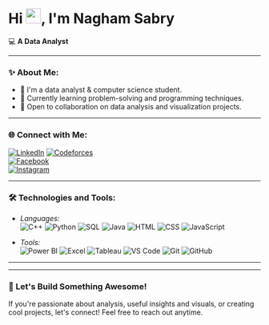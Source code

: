 # Hi <img src="https://media.giphy.com/media/hvRJCLFzcasrR4ia7z/giphy.gif" width="30px">, I'm Nagham Sabry

💻 **A Data Analyst**

---

### ✨ About Me:
- 🚀 I'm a data analyst & computer science student.
- 🌱 Currently learning problem-solving and programming techniques.
- 💬 Open to collaboration on data analysis and visualization projects.

---

### 🌐 Connect with Me:
[![LinkedIn](https://img.shields.io/badge/-LinkedIn-0A66C2?style=flat-square&logo=linkedin&logoColor=white)]([www.linkedin.com/in/nagham-sabry-b32b90286](https://www.linkedin.com/in/nagham-sabry-b32b90286?utm_source=share&utm_campaign=share_via&utm_content=profile&utm_medium=android_app))  
[![Codeforces](https://img.shields.io/badge/-Codeforces-1F8ACB?style=flat-square&logo=codeforces&logoColor=white)](https://codeforces.com/profile/Nagham.S11)  
[![Facebook](https://img.shields.io/badge/-Facebook-1877F2?style=flat-square&logo=facebook&logoColor=white)](https://www.facebook.com/share/1AGgeKbUAR/)  
[![Instagram](https://img.shields.io/badge/-Instagram-E4405F?style=flat-square&logo=instagram&logoColor=white)](https://www.instagram.com/nagham_sabri_111?igsh=MXJmeGs1aXYzdnVjZQ==)

---

### 🛠 Technologies and Tools:
- *Languages:*  
  ![C++](https://img.shields.io/badge/C++-00599C?style=flat-square&logo=cplusplus&logoColor=white) 
  ![Python](https://img.shields.io/badge/Python-3776AB?style=flat-square&logo=python&logoColor=white) 
  ![SQL](https://img.shields.io/badge/SQL-4479A1?style=flat-square&logo=postgresql&logoColor=white) 
  ![Java](https://img.shields.io/badge/Java-007396?style=flat-square&logo=java&logoColor=white) 
  ![HTML](https://img.shields.io/badge/HTML5-E34F26?style=flat-square&logo=html5&logoColor=white) 
  ![CSS](https://img.shields.io/badge/CSS3-1572B6?style=flat-square&logo=css3&logoColor=white) 
  ![JavaScript](https://img.shields.io/badge/JavaScript-F7DF1E?style=flat-square&logo=javascript&logoColor=black)

- *Tools:*  
  ![Power BI](https://img.shields.io/badge/Power%20BI-F2C811?style=flat-square&logo=powerbi&logoColor=black) 
  ![Excel](https://img.shields.io/badge/Microsoft%20Excel-217346?style=flat-square&logo=microsoftexcel&logoColor=white) 
  ![Tableau](https://img.shields.io/badge/Tableau-E97627?style=flat-square&logo=tableau&logoColor=white) 
  ![VS Code](https://img.shields.io/badge/VS%20Code-007ACC?style=flat-square&logo=visual-studio-code&logoColor=white) 
  ![Git](https://img.shields.io/badge/Git-F05032?style=flat-square&logo=git&logoColor=white) 
  ![GitHub](https://img.shields.io/badge/GitHub-181717?style=flat-square&logo=github&logoColor=white)

---
---

### 🚀 Let's Build Something Awesome!
If you're passionate about analysis, useful insights and visuals, or creating cool projects, let's connect! Feel free to reach out anytime.

